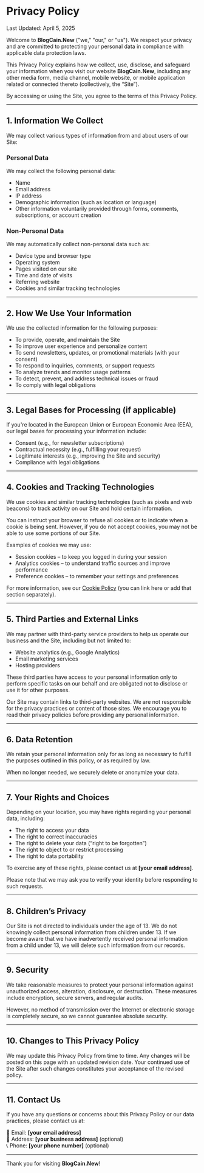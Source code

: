 # **Privacy Policy**

Last Updated: April 5, 2025

Welcome to **BlogCain.New** ("we," "our," or "us"). We respect your privacy and are committed to protecting your personal data in compliance with applicable
data protection laws.

This Privacy Policy explains how we collect, use, disclose, and safeguard your information when you visit our website **BlogCain.New**, including any other
media form, media channel, mobile website, or mobile application related or connected thereto (collectively, the “Site”).

By accessing or using the Site, you agree to the terms of this Privacy Policy.

---

## 1. Information We Collect

We may collect various types of information from and about users of our Site:

### Personal Data

We may collect the following personal data:

- Name
- Email address
- IP address
- Demographic information (such as location or language)
- Other information voluntarily provided through forms, comments, subscriptions, or account creation

### Non-Personal Data

We may automatically collect non-personal data such as:

- Device type and browser type
- Operating system
- Pages visited on our site
- Time and date of visits
- Referring website
- Cookies and similar tracking technologies

---

## 2. How We Use Your Information

We use the collected information for the following purposes:

- To provide, operate, and maintain the Site
- To improve user experience and personalize content
- To send newsletters, updates, or promotional materials (with your consent)
- To respond to inquiries, comments, or support requests
- To analyze trends and monitor usage patterns
- To detect, prevent, and address technical issues or fraud
- To comply with legal obligations

---

## 3. Legal Bases for Processing (if applicable)

If you're located in the European Union or European Economic Area (EEA), our legal bases for processing your information include:

- Consent (e.g., for newsletter subscriptions)
- Contractual necessity (e.g., fulfilling your request)
- Legitimate interests (e.g., improving the Site and security)
- Compliance with legal obligations

---

## 4. Cookies and Tracking Technologies

We use cookies and similar tracking technologies (such as pixels and web beacons) to track activity on our Site and hold certain information.

You can instruct your browser to refuse all cookies or to indicate when a cookie is being sent. However, if you do not accept cookies, you may not be able to
use some portions of our Site.

Examples of cookies we may use:

- Session cookies – to keep you logged in during your session
- Analytics cookies – to understand traffic sources and improve performance
- Preference cookies – to remember your settings and preferences

For more information, see our [Cookie Policy](#) (you can link here or add that section separately).

---

## 5. Third Parties and External Links

We may partner with third-party service providers to help us operate our business and the Site, including but not limited to:

- Website analytics (e.g., Google Analytics)
- Email marketing services
- Hosting providers

These third parties have access to your personal information only to perform specific tasks on our behalf and are obligated not to disclose or use it for other
purposes.

Our Site may contain links to third-party websites. We are not responsible for the privacy practices or content of those sites. We encourage you to read their
privacy policies before providing any personal information.

---

## 6. Data Retention

We retain your personal information only for as long as necessary to fulfill the purposes outlined in this policy, or as required by law.

When no longer needed, we securely delete or anonymize your data.

---

## 7. Your Rights and Choices

Depending on your location, you may have rights regarding your personal data, including:

- The right to access your data
- The right to correct inaccuracies
- The right to delete your data (“right to be forgotten”)
- The right to object to or restrict processing
- The right to data portability

To exercise any of these rights, please contact us at **[your email address]**.

Please note that we may ask you to verify your identity before responding to such requests.

---

## 8. Children’s Privacy

Our Site is not directed to individuals under the age of 13. We do not knowingly collect personal information from children under 13. If we become aware that we
have inadvertently received personal information from a child under 13, we will delete such information from our records.

---

## 9. Security

We take reasonable measures to protect your personal information against unauthorized access, alteration, disclosure, or destruction. These measures include
encryption, secure servers, and regular audits.

However, no method of transmission over the Internet or electronic storage is completely secure, so we cannot guarantee absolute security.

---

## 10. Changes to This Privacy Policy

We may update this Privacy Policy from time to time. Any changes will be posted on this page with an updated revision date. Your continued use of the Site after
such changes constitutes your acceptance of the revised policy.

---

## 11. Contact Us

If you have any questions or concerns about this Privacy Policy or our data practices, please contact us at:

📧 Email: **[your email address]**  
📍 Address: **[your business address]** (optional)  
📞 Phone: **[your phone number]** (optional)

---

Thank you for visiting **BlogCain.New**!
